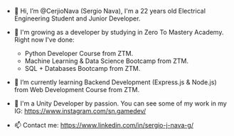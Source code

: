 - 👋 Hi, I’m @CerjioNava (Sergio Nava), I'm a 22 years old Electrical Engineering Student and Junior Developer.
- 👀 I'm growing as a developer by studying in Zero To Mastery Academy. Right now I've done:
  
  * Python Developer Course from ZTM.
  * Machine Learning & Data Science Bootcamp from ZTM.
  * SQL + Databases Bootcamp from ZTM.
  
- 🌱 I’m currently learning Backend Development (Express.js & Node.js) from Web Development Course from ZTM.
- 💞️ I'm a Unity Developer by passion. You can see some of my work in my IG: https://www.instagram.com/sn.gamedev/
- 📫 Contact me: https://www.linkedin.com/in/sergio-j-nava-g/

